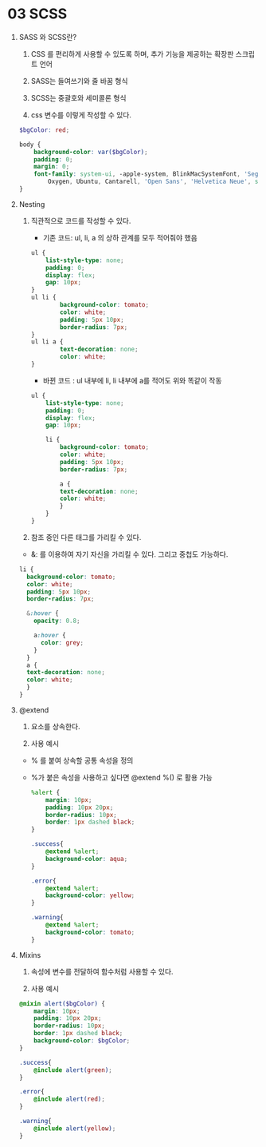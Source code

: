 # 03 SCSS

1. SASS 와 SCSS란?

    1. CSS 를 편리하게 사용할 수 있도록 하며, 추가 기능을 제공하는 확장판 스크립트 언어

    2. SASS는 들여쓰기와 줄 바꿈 형식

    3. SCSS는 중괄호와 세미콜론 형식

    4. css 변수를 이렇게 작성할 수 있다.
    ```scss
    $bgColor: red;

    body {
        background-color: var($bgColor);
        padding: 0;
        margin: 0;
        font-family: system-ui, -apple-system, BlinkMacSystemFont, 'Segoe UI', Roboto,
            Oxygen, Ubuntu, Cantarell, 'Open Sans', 'Helvetica Neue', sans-serif;
    }

    ```


2. Nesting

    1. 직관적으로 코드를 작성할 수 있다.

        * 기존 코드: ul, li, a 의 상하 관계를 모두 적어줘야 했음
        ```scss
        ul {
            list-style-type: none;
            padding: 0;
            display: flex;
            gap: 10px;
        }
        ul li {
                background-color: tomato;
                color: white;
                padding: 5px 10px;
                border-radius: 7px;
        }
        ul li a {
                text-decoration: none;
                color: white;
        }
        ```

        * 바뀐 코드 : ul 내부에 li, li 내부에 a를 적어도 위와 똑같이 작동
        ```scss
        ul {
            list-style-type: none;
            padding: 0;
            display: flex;
            gap: 10px;

            li {
                background-color: tomato;
                color: white;
                padding: 5px 10px;
                border-radius: 7px;

                a {
                text-decoration: none;
                color: white;
                }
            }
        }
        ```
    
    2. 참조 중인 다른 태그를 가리킬 수 있다.

    * &: 를 이용하여 자기 자신을 가리킬 수 있다. 그리고 중첩도 가능하다.
    ```scss
    li {
      background-color: tomato;
      color: white;
      padding: 5px 10px;
      border-radius: 7px;

      &:hover {
        opacity: 0.8;

        a:hover {
          color: grey;
        }
      }
      a {
      text-decoration: none;
      color: white;
      }
    }
    ```


3. @extend

    1. 요소를 상속한다.

    2. 사용 예시

    * % 를 붙여 상속할 공통 속성을 정의
    * %가 붙은 속성을 사용하고 싶다면 @extend %() 로 활용 가능

        ```scss
        %alert {
            margin: 10px;
            padding: 10px 20px;
            border-radius: 10px;
            border: 1px dashed black;
        }

        .success{
            @extend %alert;
            background-color: aqua;
        }

        .error{
            @extend %alert;
            background-color: yellow;
        }

        .warning{
            @extend %alert;
            background-color: tomato;
        }
        ```

4. Mixins

    1. 속성에 변수를 전달하여 함수처럼 사용할 수 있다.

    2. 사용 예시
    ```scss
    @mixin alert($bgColor) {
        margin: 10px;
        padding: 10px 20px;
        border-radius: 10px;
        border: 1px dashed black;
        background-color: $bgColor;
    }

    .success{
        @include alert(green);
    }

    .error{
        @include alert(red);
    }

    .warning{
        @include alert(yellow);
    }
    ```
